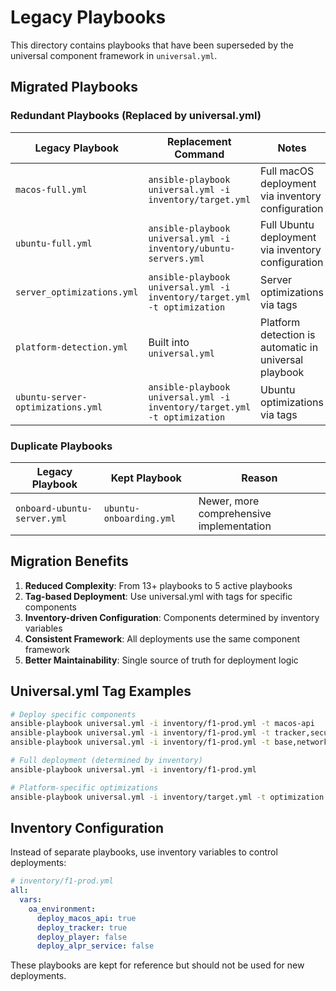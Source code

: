 # Legacy Playbooks

This directory contains playbooks that have been superseded by the universal component framework in `universal.yml`.

## Migrated Playbooks

### Redundant Playbooks (Replaced by universal.yml)

| Legacy Playbook                   | Replacement Command                                                      | Notes                                                 |
| --------------------------------- | ------------------------------------------------------------------------ | ----------------------------------------------------- |
| `macos-full.yml`                  | `ansible-playbook universal.yml -i inventory/target.yml`                 | Full macOS deployment via inventory configuration     |
| `ubuntu-full.yml`                 | `ansible-playbook universal.yml -i inventory/ubuntu-servers.yml`         | Full Ubuntu deployment via inventory configuration    |
| `server_optimizations.yml`        | `ansible-playbook universal.yml -i inventory/target.yml -t optimization` | Server optimizations via tags                         |
| `platform-detection.yml`          | Built into `universal.yml`                                               | Platform detection is automatic in universal playbook |
| `ubuntu-server-optimizations.yml` | `ansible-playbook universal.yml -i inventory/target.yml -t optimization` | Ubuntu optimizations via tags                         |

### Duplicate Playbooks

| Legacy Playbook             | Kept Playbook           | Reason                                   |
| --------------------------- | ----------------------- | ---------------------------------------- |
| `onboard-ubuntu-server.yml` | `ubuntu-onboarding.yml` | Newer, more comprehensive implementation |

## Migration Benefits

1. **Reduced Complexity**: From 13+ playbooks to 5 active playbooks
2. **Tag-based Deployment**: Use universal.yml with tags for specific components
3. **Inventory-driven Configuration**: Components determined by inventory variables
4. **Consistent Framework**: All deployments use the same component framework
5. **Better Maintainability**: Single source of truth for deployment logic

## Universal.yml Tag Examples

```bash
# Deploy specific components
ansible-playbook universal.yml -i inventory/f1-prod.yml -t macos-api
ansible-playbook universal.yml -i inventory/f1-prod.yml -t tracker,security
ansible-playbook universal.yml -i inventory/f1-prod.yml -t base,network,player

# Full deployment (determined by inventory)
ansible-playbook universal.yml -i inventory/f1-prod.yml

# Platform-specific optimizations
ansible-playbook universal.yml -i inventory/target.yml -t optimization
```

## Inventory Configuration

Instead of separate playbooks, use inventory variables to control deployments:

```yaml
# inventory/f1-prod.yml
all:
  vars:
    oa_environment:
      deploy_macos_api: true
      deploy_tracker: true
      deploy_player: false
      deploy_alpr_service: false
```

These playbooks are kept for reference but should not be used for new deployments.
